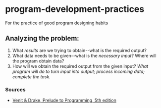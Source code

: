 # program-development-practices
For the practice of good program designing habits

## Analyzing the problem:
1. What *results* are we trying to obtain--what is the required output?
2. What data needs to be given--what is the *necessary input*? Where will the program obtain data?
3. How will we obtain the required output from the given input? *What program will do to turn input into output; process incoming data; complete the task.*


### Sources
* [Venit & Drake, Prelude to Programming, 5th edition](https://www.pearson.com/us/higher-education/product/Venit-Prelude-to-Programming-Concepts-and-Design-5th-Edition/9780132167390.html?tab=resources)
